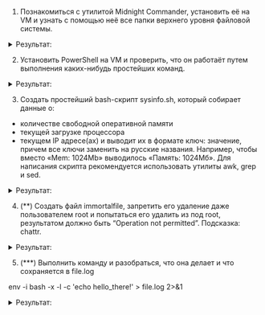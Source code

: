 1. Познакомиться с утилитой Midnight Commander, установить её на VM и узнать с помощью неё все папки верхнего уровня файловой системы.

<details><summary>Результат:</summary>
  
![image](https://github.com/tms-dos21-onl/aleksey-ivanishchev/assets/93286236/e7ae400e-447c-478f-8241-f321876c2b98)

</details>

2. Установить PowerShell на VM и проверить, что он работаёт путем выполнения каких-нибудь простейших команд.

<details><summary>Результат:</summary>
  
![image](https://github.com/tms-dos21-onl/aleksey-ivanishchev/assets/93286236/b2af00b9-ace2-4a2b-ac8c-74dbf5eaeaab)

</details>

3. Создать простейший bash-скрипт sysinfo.sh, который собирает данные о:
- количестве свободной оперативной памяти
- текущей загрузке процессора
- текущем IP адресе(ах)
и выводит их в формате ключ: значение, причем все ключи заменить на русские названия. Например, чтобы вместо «Mem: 1024Mb» выводилось «Память: 1024Мб». Для написания скрипта рекомендуется использовать утилиты awk, grep и sed.

<details><summary>Результат:</summary>
  
Нужное значение находится здесь (количество свободной оперативной памяти):
![image](https://github.com/tms-dos21-onl/aleksey-ivanishchev/assets/93286236/42372064-1c12-4c58-938a-4a59e4adcbf2)

После преобразования:

![image](https://github.com/tms-dos21-onl/aleksey-ivanishchev/assets/93286236/b4001b72-bd11-4869-b9e0-277b5472b8c0)

Значение загрузки процессора находится тут:

![image](https://github.com/tms-dos21-onl/aleksey-ivanishchev/assets/93286236/bc5c768c-1190-4ad7-b374-cbcf4eea361e)

Извлекаю его:

![image](https://github.com/tms-dos21-onl/aleksey-ivanishchev/assets/93286236/512cce8e-66b9-4f97-8def-fc2e73a2dae1)

Значение IP адреса:

![image](https://github.com/tms-dos21-onl/aleksey-ivanishchev/assets/93286236/bef3397e-6467-40e5-bc75-7f8598723e56)

Скрипт и его вывод:

![image](https://github.com/tms-dos21-onl/aleksey-ivanishchev/assets/93286236/38e47151-7977-4009-805f-2952efe09f01)

![image](https://github.com/tms-dos21-onl/aleksey-ivanishchev/assets/93286236/aa2561b7-d132-44f3-9f42-05b8d4a74a41)

</details>

4. (**) Cоздать файл immortalfile, запретить его удаление даже пользователем root и попытаться его удалить из под root, результатом должно быть “Operation not permitted”. Подсказка: chattr.

<details><summary>Результат:</summary>

  ![image](https://github.com/tms-dos21-onl/aleksey-ivanishchev/assets/93286236/6fca3832-0b24-474c-9b0a-ea1a4bcd3f6d)

Добавляю атрибут неизменяемости

![image](https://github.com/tms-dos21-onl/aleksey-ivanishchev/assets/93286236/957fbfd0-57fb-470f-aefa-2a1c6ca1ee58)

Попытка удаления:

![image](https://github.com/tms-dos21-onl/aleksey-ivanishchev/assets/93286236/63795e7d-cad2-42a0-a9c1-b887f833dcb3)

  </details>
  
5. (***) Выполнить команду и разобраться, что она делает и что сохраняется в file.log

env -i bash -x -l -c 'echo hello_there!' > file.log 2>&1

<details><summary>Результат:</summary>
  
Будет происходить следующее:

env -i: выполнение без учета переменных окружения

bash: запуск через bash

-x: включит режим отладки с отображение выполнения каждой команды

-l: выполнятся файлы настроек логина, профиля

-c'echo hello_there!' > file.log: вывод строки "hello_there!" через баш и запись всего результата в файл

2>&1: вывод ошибок также добавит в файл

![image](https://github.com/tms-dos21-onl/aleksey-ivanishchev/assets/93286236/80d105f5-df85-4e27-9f96-cbba2d73d341)

</details>
